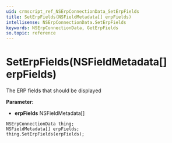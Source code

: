 ```yaml
---
uid: crmscript_ref_NSErpConnectionData_SetErpFields
title: SetErpFields(NSFieldMetadata[] erpFields)
intellisense: NSErpConnectionData.SetErpFields
keywords: NSErpConnectionData, GetErpFields
so.topic: reference
---
```


# SetErpFields(NSFieldMetadata[] erpFields)

The ERP fields that should be displayed

**Parameter:** 
* **erpFields** NSFieldMetadata[]

```crmscript
NSErpConnectionData thing;
NSFieldMetadata[] erpFields;
thing.SetErpFields(erpFields);
```


